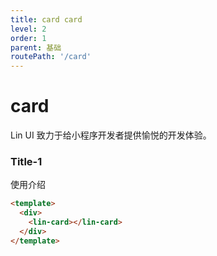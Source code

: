 ```yaml
---
title: card card
level: 2
order: 1
parent: 基础
routePath: '/card'
---
```


# card
Lin UI 致力于给小程序开发者提供愉悦的开发体验。

### Title-1

使用介绍

```html
<template>
  <div>
    <lin-card></lin-card>
  </div>
</template>
```